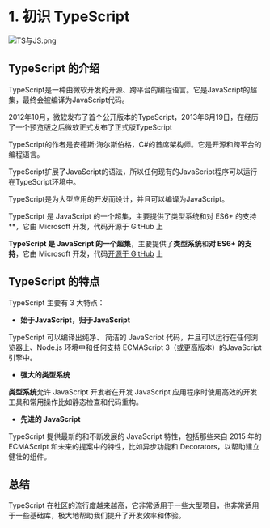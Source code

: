 # 1. 初识 TypeScript

![TS与JS.png](https://p6-juejin.byteimg.com/tos-cn-i-k3u1fbpfcp/28ca61cc160c417c8497a00defdca5f0~tplv-k3u1fbpfcp-watermark.image)

## TypeScript 的介绍

TypeScript是一种由微软开发的开源、跨平台的编程语言。它是JavaScript的超集，最终会被编译为JavaScript代码。

2012年10月，微软发布了首个公开版本的TypeScript，2013年6月19日，在经历了一个预览版之后微软正式发布了正式版TypeScript

TypeScript的作者是安德斯·海尔斯伯格，C#的首席架构师。它是开源和跨平台的编程语言。

TypeScript扩展了JavaScript的语法，所以任何现有的JavaScript程序可以运行在TypeScript环境中。

TypeScript是为大型应用的开发而设计，并且可以编译为JavaScript。

TypeScript 是 JavaScript 的一个超集，主要提供了类型系统和对 ES6+ 的支持**，它由 Microsoft 开发，代码开源于 GitHub 上

**TypeScript 是 JavaScript 的一个超集**，主要提供了**类型系统**和**对 ES6+ 的支持**，它由 Microsoft 开发，代码[开源于 GitHub](https://github.com/Microsoft/TypeScript) 上

## TypeScript 的特点

TypeScript 主要有 3 大特点：

- **始于JavaScript，归于JavaScript**

TypeScript 可以编译出纯净、 简洁的 JavaScript 代码，并且可以运行在任何浏览器上、Node.js 环境中和任何支持 ECMAScript 3（或更高版本）的JavaScript 引擎中。

- **强大的类型系统**

**类型系统**允许 JavaScript 开发者在开发 JavaScript 应用程序时使用高效的开发工具和常用操作比如静态检查和代码重构。

- **先进的 JavaScript**

TypeScript 提供最新的和不断发展的 JavaScript 特性，包括那些来自 2015 年的 ECMAScript 和未来的提案中的特性，比如异步功能和 Decorators，以帮助建立健壮的组件。

## 总结

TypeScript 在社区的流行度越来越高，它非常适用于一些大型项目，也非常适用于一些基础库，极大地帮助我们提升了开发效率和体验。
